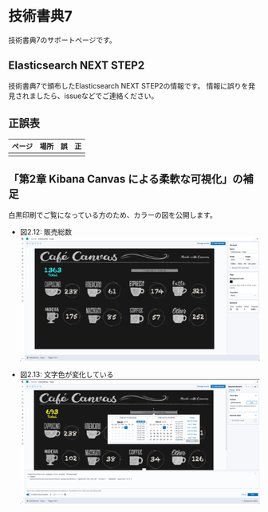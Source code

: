 # 技術書典7
技術書典7のサポートページです。

## Elasticsearch NEXT STEP2
技術書典7で頒布したElasticsearch NEXT STEP2の情報です。
情報に誤りを発見されましたら、issueなどでご連絡ください。

## 正誤表

| ページ | 場所  | 誤 | 正 |
| - | - |-|-|
|||||

## 「第2章 Kibana Canvas による柔軟な可視化」の補足

白黒印刷でご覧になっている方のため、カラーの図を公開します。

- 図2.12: 販売総数
![販売総数](images/canvas10.png "販売総数")

- 図2.13: 文字色が変化している
![文字色が変化している](images/canvas11.png "文字色が変化している")
